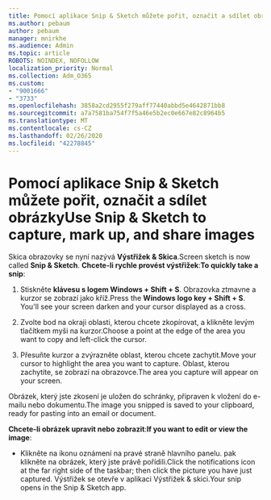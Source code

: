 ```yaml
---
title: Pomocí aplikace Snip & Sketch můžete pořit, označit a sdílet obrázky
ms.author: pebaum
author: pebaum
manager: mnirkhe
ms.audience: Admin
ms.topic: article
ROBOTS: NOINDEX, NOFOLLOW
localization_priority: Normal
ms.collection: Adm_O365
ms.custom:
- "9001666"
- "3733"
ms.openlocfilehash: 3858a2cd2955f279aff77440abbd5e4642871bb8
ms.sourcegitcommit: a7a7581ba754f7f5a46e5b2ec0e667e82c8964b5
ms.translationtype: MT
ms.contentlocale: cs-CZ
ms.lasthandoff: 02/26/2020
ms.locfileid: "42278845"
---
```

# <a name="use-snip--sketch-to-capture-mark-up-and-share-images"></a><span data-ttu-id="7295e-102">Pomocí aplikace Snip & Sketch můžete pořit, označit a sdílet obrázky</span><span class="sxs-lookup"><span data-stu-id="7295e-102">Use Snip & Sketch to capture, mark up, and share images</span></span>

<span data-ttu-id="7295e-103">Skica obrazovky se nyní nazývá **Výstřižek & Skica**.</span><span class="sxs-lookup"><span data-stu-id="7295e-103">Screen sketch is now called **Snip & Sketch**.</span></span> <span data-ttu-id="7295e-104">**Chcete-li rychle provést výstřižek**:</span><span class="sxs-lookup"><span data-stu-id="7295e-104">**To quickly take a snip**:</span></span>

1. <span data-ttu-id="7295e-105">Stiskněte **klávesu s logem Windows + Shift + S**. Obrazovka ztmavne a kurzor se zobrazí jako kříž.</span><span class="sxs-lookup"><span data-stu-id="7295e-105">Press the **Windows logo key + Shift + S**. You'll see your screen darken and your cursor displayed as a cross.</span></span> 

2. <span data-ttu-id="7295e-106">Zvolte bod na okraji oblasti, kterou chcete zkopírovat, a klikněte levým tlačítkem myši na kurzor.</span><span class="sxs-lookup"><span data-stu-id="7295e-106">Choose a point at the edge of the area you want to copy and left-click the cursor.</span></span> 

3. <span data-ttu-id="7295e-107">Přesuňte kurzor a zvýrazněte oblast, kterou chcete zachytit.</span><span class="sxs-lookup"><span data-stu-id="7295e-107">Move your cursor to highlight the area you want to capture.</span></span> <span data-ttu-id="7295e-108">Oblast, kterou zachytíte, se zobrazí na obrazovce.</span><span class="sxs-lookup"><span data-stu-id="7295e-108">The area you capture will appear on your screen.</span></span>

<span data-ttu-id="7295e-109">Obrázek, který jste zkosení je uložen do schránky, připraven k vložení do e-mailu nebo dokumentu.</span><span class="sxs-lookup"><span data-stu-id="7295e-109">The image you snipped is saved to your clipboard, ready for pasting into an email or document.</span></span> 

<span data-ttu-id="7295e-110">**Chcete-li obrázek upravit nebo zobrazit**:</span><span class="sxs-lookup"><span data-stu-id="7295e-110">**If you want to edit or view the image**:</span></span> 

- <span data-ttu-id="7295e-111">Klikněte na ikonu oznámení na pravé straně hlavního panelu. pak klikněte na obrázek, který jste právě pořídili.</span><span class="sxs-lookup"><span data-stu-id="7295e-111">Click the notifications icon at the far right side of the taskbar; then click the picture you have just captured.</span></span> <span data-ttu-id="7295e-112">Výstřižek se otevře v aplikaci Výstřižek & skici.</span><span class="sxs-lookup"><span data-stu-id="7295e-112">Your snip opens in the Snip & Sketch app.</span></span>
